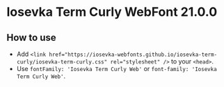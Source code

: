 # Iosevka Term Curly WebFont 21.0.0

## How to use

- Add `<link href="https://iosevka-webfonts.github.io/iosevka-term-curly/iosevka-term-curly.css" rel="stylesheet" />` to your `<head>`.
- Use `fontFamily: 'Iosevka Term Curly Web'` or `font-family: 'Iosevka Term Curly Web'`.
